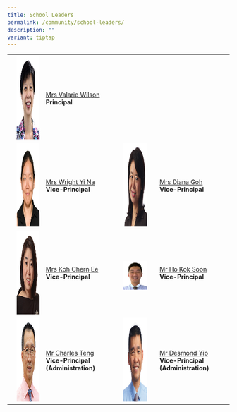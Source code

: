 ```yaml
---
title: School Leaders
permalink: /community/school-leaders/
description: ""
variant: tiptap
---
```

<table style="minWidth: 175px">
<colgroup>
<col>
<col>
<col>
<col>
<col>
<col>
<col>
</colgroup>
<tbody>
<tr>
<td rowspan="1" colspan="1">
<p></p>
</td>
<td rowspan="1" colspan="1">
<div class="isomer-image-wrapper">
<img style="width: 100%;" height="190" width="150" alt="" src="/images/Common/sl-vwilson.jpg">
</div>
</td>
<td rowspan="1" colspan="1">
<p></p>
<p><a href="mailto:Valarie_koh@schools.gov.sg" rel="noopener noreferrer nofollow" target="_blank">Mrs Valarie Wilson</a>
<br><strong>Principal</strong>
</p>
</td>
<td rowspan="1" colspan="1">
<p></p>
</td>
<td rowspan="1" colspan="1">
<p></p>
</td>
<td rowspan="1" colspan="1">
<p></p>
</td>
<td rowspan="1" colspan="1">
<p></p>
</td>
</tr>
<tr>
<td rowspan="1" colspan="1">
<p></p>
</td>
<td rowspan="1" colspan="1">
<div class="isomer-image-wrapper">
<img style="width: 100%;" height="190" width="150" alt="" src="/images/Common/sl_wyn.jpg">
</div>
</td>
<td rowspan="1" colspan="1">
<p><a href="mailto:Chng_Yi_Na@schools.gov.sg" rel="noopener noreferrer nofollow" target="_blank">Mrs Wright Yi Na</a>
<br><strong>Vice-Principal</strong>
</p>
</td>
<td rowspan="1" colspan="1">
<p></p>
</td>
<td rowspan="1" colspan="1">
<div class="isomer-image-wrapper">
<img style="width: 100%;" height="190" width="150" alt="" src="/images/Common/sl-dgoh.jpg">
</div>
</td>
<td rowspan="1" colspan="1">
<p></p>
</td>
<td rowspan="1" colspan="1">
<p><a href="mailto:Diana_TAN@schools.gov.sg" rel="noopener noreferrer nofollow" target="_blank">Mrs Diana Goh</a>
<br><strong>Vice-Principal</strong>
</p>
</td>
</tr>
<tr>
<td rowspan="1" colspan="1">
<p></p>
</td>
<td rowspan="1" colspan="1">
<div class="isomer-image-wrapper">
<img style="width: 100%;" height="190" width="150" alt="" src="/images/Common/sl-kohce.jpg">
</div>
</td>
<td rowspan="1" colspan="1">
<p><a href="mailto:YEOW_Chern_Ee@schools.gov.sg" rel="noopener noreferrer nofollow" target="_blank">Mrs Koh Chern Ee</a>
<br><strong>Vice-Principal</strong>
</p>
<p></p>
</td>
<td rowspan="1" colspan="1">
<p></p>
</td>
<td rowspan="1" colspan="1">
<p></p>
<div class="isomer-image-wrapper">
<img style="width: 100%" height="auto" width="100%" alt="" src="/images/Ho_Kok_Soon.jpg">
</div>
</td>
<td rowspan="1" colspan="1">
<p></p>
</td>
<td rowspan="1" colspan="1">
<p><a href="mailto:ho_kok_soon@schools.gov.sg" rel="noopener noreferrer nofollow" target="_blank">Mr Ho Kok Soon</a>
<br><strong>Vice-Principal</strong>
</p>
<p></p>
</td>
</tr>
<tr>
<td rowspan="1" colspan="1">
<p></p>
</td>
<td rowspan="1" colspan="1">
<div class="isomer-image-wrapper">
<img style="width: 100%;" height="190" width="150" alt="" src="/images/Common/sl-cteng.jpg">
</div>
</td>
<td rowspan="1" colspan="1">
<p></p>
<p><a href="mailto:teng_tat_meng_charles@schools.gov.sg" rel="noopener noreferrer nofollow" target="_blank">Mr Charles Teng</a>
<br><strong>Vice-Principal (Administration)</strong>
</p>
</td>
<td rowspan="1" colspan="1">
<p></p>
</td>
<td rowspan="1" colspan="1">
<div class="isomer-image-wrapper">
<img style="width: 100%;" height="190" width="150" alt="" src="/images/Common/sl-dyip1.jpg">
</div>
</td>
<td rowspan="1" colspan="1">
<p></p>
</td>
<td rowspan="1" colspan="1">
<p></p>
<p><a href="mailto:yip_wai_choong@schools.gov.sg" rel="noopener noreferrer nofollow" target="_blank">Mr Desmond Yip</a>
<br><strong>Vice-Principal (Administration)</strong>&nbsp;</p>
</td>
</tr>
</tbody>
</table>
<p>&nbsp;</p>
<p></p>